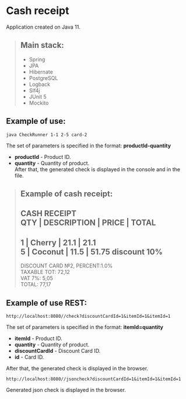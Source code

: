 # Cash receipt  
Application created on Java 11.  

>## Main stack:  
>- Spring  
>- JPA  
>- Hibernate  
>- PostgreSQL  
>- Logback  
>- Slf4j  
>- JUnit 5  
>- Mockito  
## Example of use:  
```
java CheckRunner 1-1 2-5 card-2  
```
The set of parameters is specified in the format: __productId-quantity__   
- __productId__ - Product ID.  
- __quantity__ - Quantity of product.    
  After that, the generated check is displayed in the console and in the file.  

>## Example of cash receipt:   
>CASH RECEIPT    
>QTY | DESCRIPTION | PRICE | TOTAL   
>-----------------------------------   
>1 | Cherry | 21.1 | 21.1   
>5 | Coconut | 11.5 | 51.75 discount 10%   
>-----------------------------------   
>DISCOUNT CARD №2, PERCENT:1.0%  
>TAXABLE TOT: 72,12  
>VAT 7%: 5,05  
>TOTAL: 77,17

## Example of use REST:
```
http://localhost:8080//check?discountCardId=1&itemId=1&itemId=1
```
The set of parameters is specified in the format: __itemId=quantity__
- __itemId__ - Product ID.
- __quantity__ - Quantity of product.    
- __discountCardId__ - Discount Card ID.
- __id__ - Card ID. 

After that, the generated check is displayed in the browser.

```
http://localhost:8080//jsoncheck?discountCardId=1&itemId=1&itemId=1
```
Generated json check is displayed in the browser.